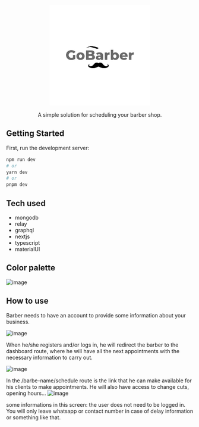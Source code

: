<p align="center"><img width='270px' src="https://github.com/italosantana/barbershop/blob/main/public/logo.png" /></p>
<p align="center">A simple solution for scheduling your barber shop.</p>




## Getting Started

First, run the development server:

```bash
npm run dev
# or
yarn dev
# or
pnpm dev
```

## Tech used
- mongodb
- relay
- graphql
- nextjs
- typescript
- materialUI

## Color palette
![image](https://user-images.githubusercontent.com/48260257/231293651-dcf3af7a-ed04-4a80-a347-c923bfa927f0.png)


## How to use
Barber needs to have an account to provide some information about your business.

![image](https://user-images.githubusercontent.com/48260257/231288439-b32c6dee-ba89-442c-9020-388a6da9ab90.png)

When he/she registers and/or logs in, he will redirect the barber to the dashboard route, where he will have all the next appointments with the necessary information to carry out.

![image](https://user-images.githubusercontent.com/48260257/231288653-42e18320-d8ce-47bd-9c14-d1909456d9ec.png)

In the /barbe-name/schedule route is the link that he can make available for his clients to make appointments. He will also have access to change cuts, opening hours...
![image](https://user-images.githubusercontent.com/48260257/231289054-d1645f5d-8a4f-4e46-9bba-9909513abc5a.png)

some informations in this screen:
the user does not need to be logged in. You will only leave whatsapp or contact number in case of delay information or something like that.
